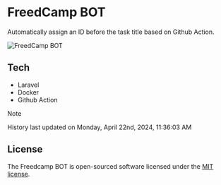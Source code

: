 # FreedCamp BOT

Automatically assign an ID before the task title based on Github Action.

![FreedCamp BOT](https://repository-images.githubusercontent.com/737932867/7d34798b-2680-471c-b089-a78a718d3d6a)

## Tech

- Laravel
- Docker
- Github Action

> [!NOTE]  
> History last updated on Monday, April 22nd, 2024, 11:36:03 AM

## License

The Freedcamp BOT is open-sourced software licensed under the [MIT license](https://opensource.org/licenses/MIT).
